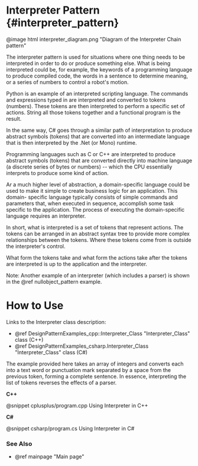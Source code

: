 # Interpreter Pattern {#interpreter_pattern}

@image html interpreter_diagram.png "Diagram of the Interpreter Chain pattern"

The interpreter pattern is used for situations where one thing needs to be
interpreted in order to do or produce something else.  What is being interpreted
could be, for example, the keywords of a programming language to produce
compiled code, the words in a sentence to determine meaning, or a series of
numbers to control a robot's motion.

Python is an example of an interpreted scripting language.  The commands and
expressions typed in are interpreted and converted to tokens (numbers).  These
tokens are then interpreted to perform a specific set of actions.  String all
those tokens together and a functional program is the result.

In the same way, C# goes through a similar path of interpretation to produce
abstract symbols (tokens) that are converted into an intermediate language that
is then interpreted by the .Net (or Mono) runtime.

Programming languages such as C or C++ are interpreted to produce abstract
symbols (tokens) that are converted directly into machine language (a discrete
series of bytes or numbers) -- which the CPU essentially interprets to produce
some kind of action.

Ar a much higher level of abstraction, a domain-specific language could be used
to make it simple to create business logic for an application.  This domain-
specific language typically consists of simple commands and parameters that,
when executed in sequence, accomplish some task specific to the application.
The process of executing the domain-specific language requires an interpreter.

In short, what is interpreted is a set of tokens that represent actions.
The tokens can be arranged in an abstract syntax tree to provide more
complex relationships between the tokens.  Where these tokens come from is
outside the interpreter's control.

What form the tokens take and what form the actions take after the tokens are
interpreted is up to the application and the interpreter.

Note: Another example of an interpreter (which includes a parser) is shown
in the @ref nullobject_pattern example.

# How to Use

Links to the Interpreter class description:
- @ref DesignPatternExamples_cpp::Interpreter_Class "Interpreter_Class" class (C++)
- @ref DesignPatternExamples_csharp.Interpreter_Class "Interpreter_Class" class (C#)

The example provided here takes an array of integers and converts each into
a text word or punctuation mark separated by a space from the previous
token, forming a complete sentence.  In essence, interpreting the list of
tokens reverses the effects of a parser.

__C++__

@snippet cplusplus/program.cpp Using Interpreter in C++

__C#__

@snippet csharp/program.cs Using Interpreter in C#


### See Also
- @ref mainpage "Main page"
